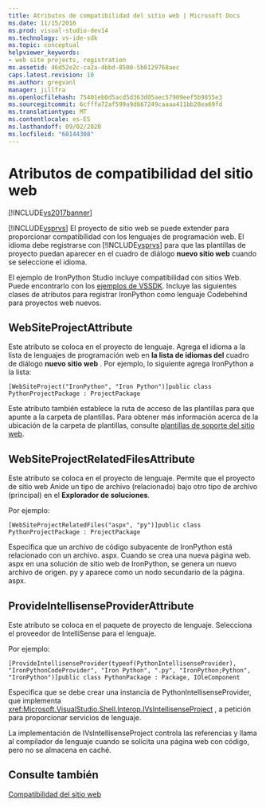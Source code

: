 ```yaml
---
title: Atributos de compatibilidad del sitio web | Microsoft Docs
ms.date: 11/15/2016
ms.prod: visual-studio-dev14
ms.technology: vs-ide-sdk
ms.topic: conceptual
helpviewer_keywords:
- web site projects, registration
ms.assetid: 46d52e2c-ca2a-4bbd-8500-5b0129768aec
caps.latest.revision: 10
ms.author: gregvanl
manager: jillfra
ms.openlocfilehash: 75401eb0d5acd5d363d05aec57909eef5b9855e3
ms.sourcegitcommit: 6cfffa72af599a9d667249caaaa411bb28ea69fd
ms.translationtype: MT
ms.contentlocale: es-ES
ms.lasthandoff: 09/02/2020
ms.locfileid: "68144308"
---
```

# <a name="web-site-support-attributes"></a>Atributos de compatibilidad del sitio web
[!INCLUDE[vs2017banner](../../includes/vs2017banner.md)]

[!INCLUDE[vsprvs](../../includes/vsprvs-md.md)] El proyecto de sitio web se puede extender para proporcionar compatibilidad con los lenguajes de programación web. El idioma debe registrarse con [!INCLUDE[vsprvs](../../includes/vsprvs-md.md)] para que las plantillas de proyecto puedan aparecer en el cuadro de diálogo **nuevo sitio web** cuando se seleccione el idioma.  
  
 El ejemplo de IronPython Studio incluye compatibilidad con sitios Web. Puede encontrarlo con los [ejemplos de VSSDK](../../misc/vssdk-samples.md). Incluye las siguientes clases de atributos para registrar IronPython como lenguaje Codebehind para proyectos web nuevos.  
  
## <a name="websiteprojectattribute"></a>WebSiteProjectAttribute  
 Este atributo se coloca en el proyecto de lenguaje. Agrega el idioma a la lista de lenguajes de programación web en **la lista de idiomas del** cuadro de diálogo **nuevo sitio web** . Por ejemplo, lo siguiente agrega IronPython a la lista:  
  
```  
[WebSiteProject("IronPython", "Iron Python")]public class PythonProjectPackage : ProjectPackage  
```  
  
 Este atributo también establece la ruta de acceso de las plantillas para que apunte a la carpeta de plantillas. Para obtener más información acerca de la ubicación de la carpeta de plantillas, consulte [plantillas de soporte del sitio web](../../extensibility/internals/web-site-support-templates.md).  
  
## <a name="websiteprojectrelatedfilesattribute"></a>WebSiteProjectRelatedFilesAttribute  
 Este atributo se coloca en el proyecto de lenguaje. Permite que el proyecto de sitio web Anide un tipo de archivo (relacionado) bajo otro tipo de archivo (principal) en el **Explorador de soluciones**.  
  
 Por ejemplo:  
  
```  
[WebSiteProjectRelatedFiles("aspx", "py")]public class PythonProjectPackage : ProjectPackage  
```  
  
 Especifica que un archivo de código subyacente de IronPython está relacionado con un archivo. aspx. Cuando se crea una nueva página web. aspx en una solución de sitio web de IronPython, se genera un nuevo archivo de origen. py y aparece como un nodo secundario de la página. aspx.  
  
## <a name="provideintellisenseproviderattribute"></a>ProvideIntellisenseProviderAttribute  
 Este atributo se coloca en el paquete de proyecto de lenguaje. Selecciona el proveedor de IntelliSense para el lenguaje.  
  
 Por ejemplo:  
  
```  
[ProvideIntellisenseProvider(typeof(PythonIntellisenseProvider), "IronPythonCodeProvider", "Iron Python", ".py", "IronPython;Python", "IronPython")]public class PythonPackage : Package, IOleComponent  
```  
  
 Especifica que se debe crear una instancia de PythonIntellisenseProvider, que implementa <xref:Microsoft.VisualStudio.Shell.Interop.IVsIntellisenseProject> , a petición para proporcionar servicios de lenguaje.  
  
 La implementación de IVsIntellisenseProject controla las referencias y llama al compilador de lenguaje cuando se solicita una página web con código, pero no se almacena en caché.  
  
## <a name="see-also"></a>Consulte también  
 [Compatibilidad del sitio web](../../extensibility/internals/web-site-support.md)
